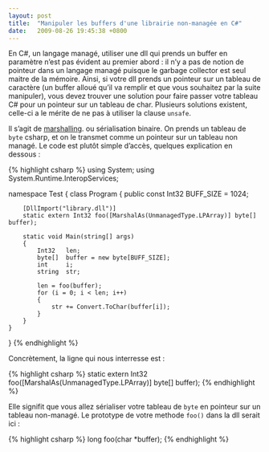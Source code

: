 ```yaml
---
layout: post
title:  "Manipuler les buffers d'une librairie non-managée en C#"
date:   2009-08-26 19:45:38 +0800
---
```


En C#, un langage managé, utiliser une dll qui prends un buffer en paramètre n’est pas évident au premier abord : il n’y a pas de notion de pointeur dans un langage managé puisque le garbage collector est seul maitre de la mémoire. Ainsi, si votre dll prends un pointeur sur un tableau de caractère (un buffer alloué qu’il va remplir et que vous souhaitez par la suite manipuler), vous devez trouver une solution pour faire passer votre tableau C# pour un pointeur sur un tableau de char. Plusieurs solutions existent, celle-ci a le mérite de ne pas à utiliser la clause `unsafe`.

Il s’agit de [marshalling][marshalling]. ou sérialisation binaire. On prends un tableau de `byte` csharp, et on le transmet comme un pointeur sur un tableau non managé. Le code est plutôt simple d’accès, quelques explication en dessous :

{% highlight csharp %}
using System;
using System.Runtime.InteropServices;
 
namespace Test
{
    class Program
    {
        public const Int32 BUFF_SIZE = 1024;
 
        [DllImport("library.dll")]
        static extern Int32 foo([MarshalAs(UnmanagedType.LPArray)] byte[] buffer);
 
        static void Main(string[] args)
        {
            Int32   len;
            byte[]  buffer = new byte[BUFF_SIZE];
            int     i;
            string  str;
 
            len = foo(buffer);
            for (i = 0; i < len; i++)
            {
                str += Convert.ToChar(buffer[i]);
            }
        }
    }
}
{% endhighlight %}

Concrètement, la ligne qui nous interresse est :

{% highlight csharp %}
        static extern Int32 foo([MarshalAs(UnmanagedType.LPArray)] byte[] buffer);
{% endhighlight %}

Elle signifit que vous allez sérialiser votre tableau de `byte` en pointeur sur un tableau non-managé. Le prototype de votre methode `foo()` dans la dll serait ici :

{% highlight csharp %}
        long foo(char *buffer);
{% endhighlight %}

[marshalling]: https://fr.wikipedia.org/wiki/Marshalling
